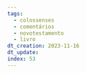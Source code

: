```yaml
---
tags:
  - colossenses
  - comentários
  - novotestamento
  - livro
dt_creation: 2023-11-16
dt_update: 
index: 53
---
```

